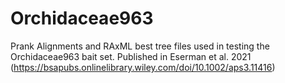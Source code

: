 # Orchidaceae963

Prank Alignments and RAxML best tree files used in testing the Orchidaceae963 bait set. Published in Eserman et al. 2021 (https://bsapubs.onlinelibrary.wiley.com/doi/10.1002/aps3.11416)
